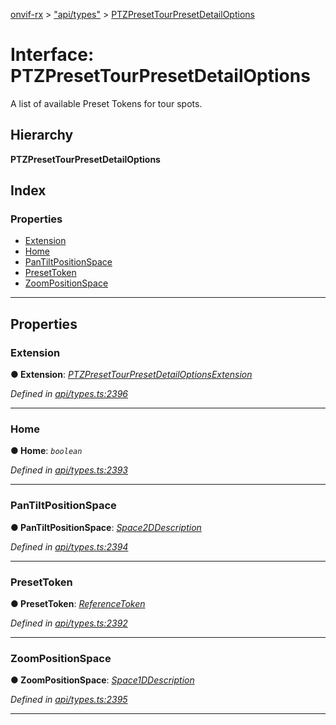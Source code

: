 [onvif-rx](../README.md) > ["api/types"](../modules/_api_types_.md) > [PTZPresetTourPresetDetailOptions](../interfaces/_api_types_.ptzpresettourpresetdetailoptions.md)

# Interface: PTZPresetTourPresetDetailOptions

A list of available Preset Tokens for tour spots.

## Hierarchy

**PTZPresetTourPresetDetailOptions**

## Index

### Properties

* [Extension](_api_types_.ptzpresettourpresetdetailoptions.md#extension)
* [Home](_api_types_.ptzpresettourpresetdetailoptions.md#home)
* [PanTiltPositionSpace](_api_types_.ptzpresettourpresetdetailoptions.md#pantiltpositionspace)
* [PresetToken](_api_types_.ptzpresettourpresetdetailoptions.md#presettoken)
* [ZoomPositionSpace](_api_types_.ptzpresettourpresetdetailoptions.md#zoompositionspace)

---

## Properties

<a id="extension"></a>

###  Extension

**● Extension**: *[PTZPresetTourPresetDetailOptionsExtension](_api_types_.ptzpresettourpresetdetailoptionsextension.md)*

*Defined in [api/types.ts:2396](https://github.com/patrickmichalina/onvif-rx/blob/d62cee9/src/api/types.ts#L2396)*

___
<a id="home"></a>

###  Home

**● Home**: *`boolean`*

*Defined in [api/types.ts:2393](https://github.com/patrickmichalina/onvif-rx/blob/d62cee9/src/api/types.ts#L2393)*

___
<a id="pantiltpositionspace"></a>

###  PanTiltPositionSpace

**● PanTiltPositionSpace**: *[Space2DDescription](_api_types_.space2ddescription.md)*

*Defined in [api/types.ts:2394](https://github.com/patrickmichalina/onvif-rx/blob/d62cee9/src/api/types.ts#L2394)*

___
<a id="presettoken"></a>

###  PresetToken

**● PresetToken**: *[ReferenceToken](../modules/_api_types_.md#referencetoken)*

*Defined in [api/types.ts:2392](https://github.com/patrickmichalina/onvif-rx/blob/d62cee9/src/api/types.ts#L2392)*

___
<a id="zoompositionspace"></a>

###  ZoomPositionSpace

**● ZoomPositionSpace**: *[Space1DDescription](_api_types_.space1ddescription.md)*

*Defined in [api/types.ts:2395](https://github.com/patrickmichalina/onvif-rx/blob/d62cee9/src/api/types.ts#L2395)*

___

